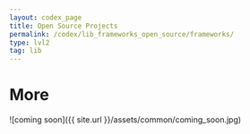 ```yaml
---
layout: codex_page
title: Open Source Projects
permalink: /codex/lib_frameworks_open_source/frameworks/
type: lvl2
tag: lib
---
```


# More
![coming soon]({{ site.url }}/assets/common/coming_soon.jpg)